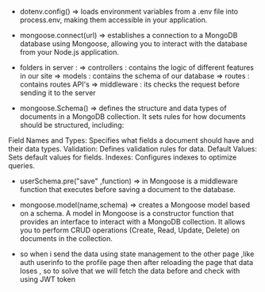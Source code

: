 * dotenv.config() => loads environment variables from a .env file into process.env, making them accessible in your application.
* mongoose.connect(url) => establishes a connection to a MongoDB database using Mongoose, allowing you to interact with the database from your Node.js application.

* folders in server : 
=> controllers : contains the logic of different features in our site
=> models : contains the schema of our database
=> routes : contains routes API's
=> middleware : its checks the request before sending it to the server

* mongoose.Schema() => defines the structure and data types of documents in a MongoDB collection. It sets rules for how documents should be structured, including:

Field Names and Types: Specifies what fields a document should have and their data types.
Validation: Defines validation rules for data.
Default Values: Sets default values for fields.
Indexes: Configures indexes to optimize queries.

* userSchema.pre("save" ,function) =>  in Mongoose is a middleware function that executes before saving a document to the database.

* mongoose.model(name,schema) => creates a Mongoose model based on a schema. A model in Mongoose is a constructor function that provides an interface to interact with a MongoDB collection. It allows you to perform CRUD operations (Create, Read, Update, Delete) on documents in the collection.


* so when i send the data using state management to the other page ,like auth userinfo to the profile page then after reloading the page that data loses , so to solve that we will fetch the data before and check with using JWT token